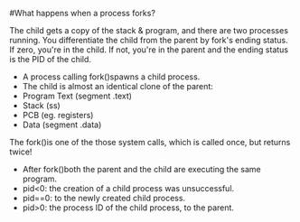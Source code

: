 #What happens when a process forks?

The child gets a copy of the stack & program, and there are two processes running. You differentiate the child from the parent by fork's ending status. If zero, you're in the child. If not, you're in the parent and the ending status is the PID of the child.

* A process calling fork()spawns a child process.
* The child is almost an identical clone of the parent:
* Program Text (segment .text)
* Stack (ss)
* PCB (eg. registers)
* Data (segment .data)

The fork()is one of the those system calls, which
is called once, but returns twice!

* After fork()both the parent and the child are
executing the same program.
* pid<0: the creation of a child process was
unsuccessful.
* pid==0: to the newly created child process.
* pid>0: the process ID of the child process, to the
parent. 